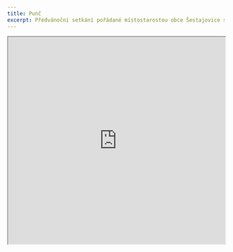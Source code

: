 ```yaml
---
title: Punč
excerpt: Předvánoční setkání pořádané místostarostou obce Šestajovice se soutěží v přípravě punče se bude konat na náměstí 9. května od 14:00
---
```



<iframe src="https://drive.google.com/file/d/1O_PS8lLLF-KAW8pMstPypo50f8VnOfQ6/preview" width="100%" height="480"></iframe>